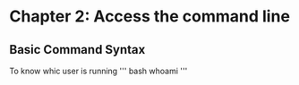 # Chapter 2: Access the command line
## Basic Command Syntax

To know whic user is running 
''' bash
whoami
'''
